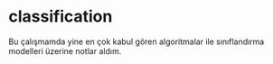 # classification
Bu çalışmamda yine en çok kabul gören algoritmalar ile sınıflandırma modelleri üzerine notlar aldım. 
